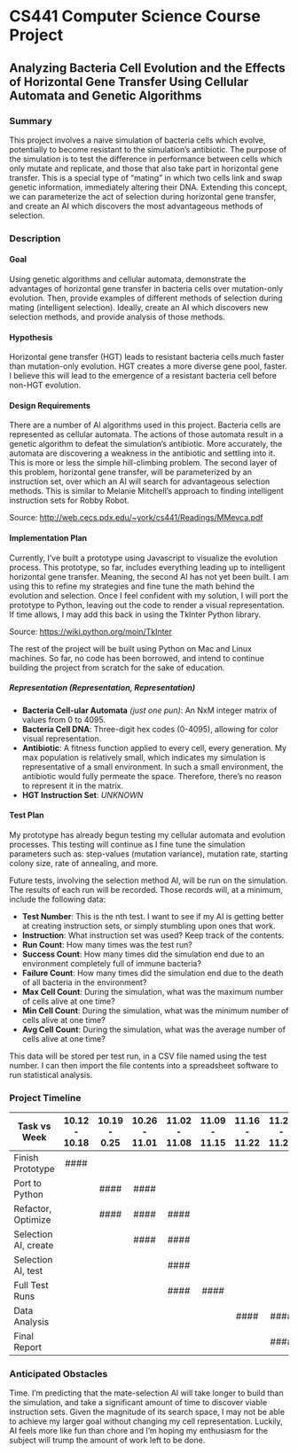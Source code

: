 # CS441 Computer Science Course Project
## Analyzing Bacteria Cell Evolution and the Effects of Horizontal Gene Transfer Using Cellular Automata and Genetic Algorithms
### Summary
This project involves a naive simulation of bacteria cells which evolve, potentially to become resistant to the simulation’s antibiotic. The purpose of the simulation is to test the difference in performance between cells which only mutate and replicate, and those that also take part in horizontal gene transfer. This is a special type of “mating” in which two cells link and swap genetic information, immediately altering their DNA. Extending this concept, we can parameterize the act of selection during horizontal gene transfer, and create an AI which discovers the most advantageous methods of selection.
### Description
#### Goal
Using genetic algorithms and cellular automata, demonstrate the advantages of horizontal gene transfer in bacteria cells over mutation-only evolution. Then, provide examples of different methods of selection during mating (intelligent selection). Ideally, create an AI which discovers new selection methods, and provide analysis of those methods.
#### Hypothesis
Horizontal gene transfer (HGT) leads to resistant bacteria cells much faster than mutation-only evolution. HGT creates a more diverse gene pool, faster. I believe this will lead to the emergence of a resistant bacteria cell before non-HGT evolution.
#### Design Requirements
There are a number of AI algorithms used in this project. Bacteria cells are represented as cellular automata. The actions of those automata result in a genetic algorithm to defeat the simulation’s antibiotic. More accurately, the automata are discovering a weakness in the antibiotic and settling into it. This is more or less the simple hill-climbing problem.
The second layer of this problem, horizontal gene transfer, will be parameterized by an instruction set, over which an AI will search for advantageous selection methods. This is similar to Melanie Mitchell’s approach to finding intelligent instruction sets for Robby Robot.

Source: http://web.cecs.pdx.edu/~york/cs441/Readings/MMevca.pdf
#### Implementation Plan
Currently, I’ve built a prototype using Javascript to visualize the evolution process. This prototype, so far, includes everything leading up to intelligent horizontal gene transfer. Meaning, the second AI has not yet been built. I am using this to refine my strategies and fine tune the math behind the evolution and selection. Once I feel confident with my solution, I will port the prototype to Python, leaving out the code to render a visual representation. If time allows, I may add this back in using the TkInter Python library.

Source: https://wiki.python.org/moin/TkInter

The rest of the project will be built using Python on Mac and Linux machines. So far, no code has been borrowed, and intend to continue building the project from scratch for the sake of education.
##### Representation (Representation, Representation)
- **Bacteria Cell-ular Automata** *(just one pun)*: An NxM integer matrix of values from 0 to 4095.
- **Bacteria Cell DNA**: Three-digit hex codes (0-4095), allowing for color visual representation.
- **Antibiotic**: A fitness function applied to every cell, every generation. My max population is relatively small, which indicates my simulation is representative of a small environment. In such a small environment, the antibiotic would fully permeate the space. Therefore, there’s no reason to represent it in the matrix.
- **HGT Instruction Set**: *UNKNOWN*

#### Test Plan
My prototype has already begun testing my cellular automata and evolution processes. This testing will continue as I fine tune the simulation parameters such as: step-values (mutation variance), mutation rate, starting colony size, rate of annealing, and more.

Future tests, involving the selection method AI, will be run on the simulation. The results of each run will be recorded. Those records will, at a minimum, include the following data:
- **Test Number**: This is the nth test. I want to see if my AI is getting better at creating instruction sets, or simply stumbling upon ones that work.
- **Instruction**: What instruction set was used? Keep track of the contents.
- **Run Count**: How many times was the test run?
- **Success Count**: How many times did the simulation end due to an environment completely full of immune bacteria?
- **Failure Count**: How many times did the simulation end due to the death of all bacteria in the environment?
- **Max Cell Count**: During the simulation, what was the maximum number of cells alive at one time?
- **Min Cell Count**: During the simulation, what was the minimum number of cells alive at one time?
- **Avg Cell Count**: During the simulation, what was the average number of cells alive at one time?

This data will be stored per test run, in a CSV file named using the test number. I can then import the file contents into a spreadsheet software to run statistical analysis.
### Project Timeline
| Task vs Week | 10.12 - 10.18 | 10.19 - 0.25 | 10.26 - 11.01 | 11.02 - 11.08 | 11.09 - 11.15 | 11.16 - 11.22 | 11.23 - 11.29 |
|--------------|:-------------:|:------------:|:-------------:|:-------------:|:-------------:|:-------------:|:-------------:|
| Finish Prototype | #### |
| Port to Python || #### | #### |
| Refactor, Optimize || #### | #### | #### |
| Selection AI, create ||| #### | #### |
| Selection AI, test |||| #### |
| Full Test Runs |||| #### | #### |
| Data Analysis |||||| #### | #### |
| Final Report ||||||| #### |
### Anticipated Obstacles
Time. I’m predicting that the mate-selection AI will take longer to build than the simulation, and take a significant amount of time to discover viable instruction sets. Given the magnitude of its search space, I may not be able to achieve my larger goal without changing my cell representation. Luckily, AI feels more like fun than chore and I’m hoping my enthusiasm for the subject will trump the amount of work left to be done.
